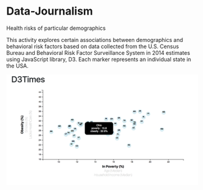 # Data-Journalism

Health risks of particular demographics

This activity explores certain associations between demographics and behavioral risk factors based on data collected from the U.S. Census Bureau and Behavioral Risk Factor Surveillance System in 2014 estimates using JavaScript library, D3. Each marker represents an individual state in the USA. 

![OBvsPO](OBvsPO.png)
